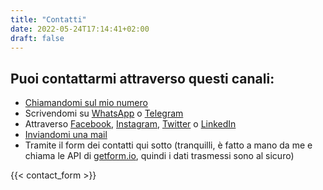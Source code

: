 ```yaml
---
title: "Contatti"
date: 2022-05-24T17:14:41+02:00
draft: false
---
```


Puoi contattarmi attraverso questi canali:
------------------------------------------

* [Chiamandomi sul mio numero](tel:+393317438243)
* Scrivendomi su [WhatsApp](https://wa.me/393317438243) o [Telegram](https://t.me/nickciava98)
* Attraverso [Facebook](https://www.facebook.com/nciavarellait), [Instagram](https://www.instagram.com/niccolo.ciavarella), [Twitter](https://www.twitter.com/nickciava98) o [LinkedIn](https://www.linkedin.com/in/nickciava98)
* [Inviandomi una mail](mailto:niccolo.ciavarella@email.com)
* Tramite il form dei contatti qui sotto (tranquilli, è fatto a mano da me e chiama le API di [getform.io](https://app.getform.io), quindi i dati trasmessi sono al sicuro)

{{< contact_form >}}

<!--Puoi anche venirmi a trovare, previo appuntamento, a casa mia!

{{< openstreetmap "https://umap.openstreetmap.fr/en/map/nciavarellame_sgr_770471?scaleControl=false&miniMap=false&scrollWheelZoom=true&zoomControl=true&allowEdit=false&moreControl=false&searchControl=false&tilelayersControl=false&embedControl=false&datalayersControl=false&onLoadPanel=none&captionBar=false&fullscreenControl=true&locateControl=false&measureControl=false&editinosmControl=false" >}}-->
